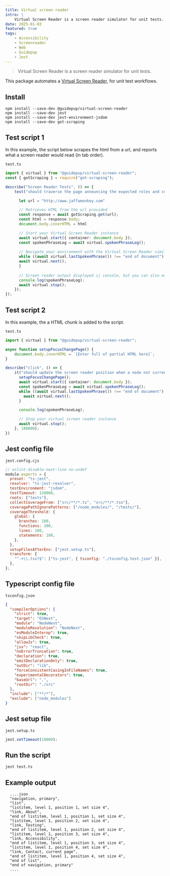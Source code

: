 ```yaml
---
title: Virtual screen reader
intro: |
    Virtual Screen Reader is a screen reader simulator for unit tests.
date: 2025-01-03
featured: true
tags:
    - Accessibility
    - Screenreader
    - Web
    - Guidepup
    - Jest
---
```


> Virtual Screen Reader is a screen reader simulator for unit tests.

This package automates a [Virtual Screen Reader](https://www.guidepup.dev/docs/virtual), for unit test workflows.

## Install

```
npm install --save-dev @guidepup/virtual-screen-reader
npm install --save-dev jest
npm install --save-dev jest-environment-jsdom
npm install --save-dev got-scraping
```

## Test script 1

In this example, the script below scrapes the html from a url, and reports what a screen reader would read (in tab order). 

`test.ts`
```typescript
import { virtual } from "@guidepup/virtual-screen-reader";
const { gotScraping } = require("got-scraping");

describe("Screen Reader Tests", () => {
    test("should traverse the page announcing the expected roles and content", async () => {

      let url = "http://www.jaffamonkey.com"

      // Retrieves HTML from the url provided
      const response = await gotScraping.get(url);
      const html = response.body;
      document.body.innerHTML = html

      // Start your Virtual Screen Reader instance
      await virtual.start({ container: document.body });
      const spokenPhraseLog = await virtual.spokenPhraseLog();
            
      // Navigate your environment with the Virtual Screen Reader similar to how your users would.
      while ((await virtual.lastSpokenPhrase()) !== "end of document") {
      await virtual.next();
      }
            
      // Screen reader output displayed ij console, but you can also easily write this to a file.
      console.log(spokenPhraseLog);
      await virtual.stop();
    });
});
```

## Test script 2

In this example, the a HTML chunk is added to the script. 

`test.ts`
```typescript
import { virtual } from "@guidepup/virtual-screen-reader";

async function setupFocusChangePage() {
    document.body.innerHTML = `[Enter full of partial HTML here]`;
}

describe("click", () => {
    it("should update the screen reader position when a node not currently active for the screen reader is focussed", async () => {
      setupFocusChangePage();
      await virtual.start({ container: document.body });
      const spokenPhraseLog = await virtual.spokenPhraseLog();
      while ((await virtual.lastSpokenPhrase()) !== "end of document") {
        await virtual.next();
      }

      console.log(spokenPhraseLog);

      // Stop your virtual screen reader instance
      await virtual.stop();
    }, 180000);
})
```

## Jest config file

`jest.config.cjs`
```javascript
// eslint-disable-next-line no-undef
module.exports = {
  preset: "ts-jest",
  resolver: "ts-jest-resolver",
  testEnvironment: "jsdom",
  testTimeout: 120000,
  roots: ["tests"],
  collectCoverageFrom: ["src/**/*.ts", "src/**/*.tsx"],
  coveragePathIgnorePatterns: ["/node_modules/", "/tests/"],
  coverageThreshold: {
    global: {
      branches: 100,
      functions: 100,
      lines: 100,
      statements: 100,
    },
  },
  setupFilesAfterEnv: ["jest.setup.ts"],
  transform: {
    "^.+\\.tsx?$": ["ts-jest", { tsconfig: "./tsconfig.test.json" }],
  },
};
```

## Typescript config file

`tsconfig.json`
```json
{
  "compilerOptions": {
    "strict": true,
    "target": "ESNext",
    "module": "NodeNext",
    "moduleResolution": "NodeNext",
    "esModuleInterop": true,
    "skipLibCheck": true,
    "allowJs": true,
    "jsx": "react",
    "noErrorTruncation": true,
    "declaration": true,
    "emitDeclarationOnly": true,
    "outDir": "lib",
    "forceConsistentCasingInFileNames": true,
    "experimentalDecorators": true,
    "baseUrl": ".",
    "rootDir": "./src"
  },
  "include": ["**/*"],
  "exclude": ["node_modules"]
}
```

## Jest setup file

`jest.setup.ts`
```typescript
jest.setTimeout(10000);
```

## Run the script

```bash
jest test.ts
```

## Example output

```
  ....json
  "navigation, primary",
  "list",
  "listitem, level 1, position 1, set size 4",
  "link, About",
  "end of listitem, level 1, position 1, set size 4",
  "listitem, level 1, position 2, set size 4",
  "link, Testing",
  "end of listitem, level 1, position 2, set size 4",
  "listitem, level 1, position 3, set size 4",
  "link, Accessibility",
  "end of listitem, level 1, position 3, set size 4",
  "listitem, level 1, position 4, set size 4",
  "link, Contact, current page",
  "end of listitem, level 1, position 4, set size 4",
  "end of list",
  "end of navigation, primary" 
  ....
```